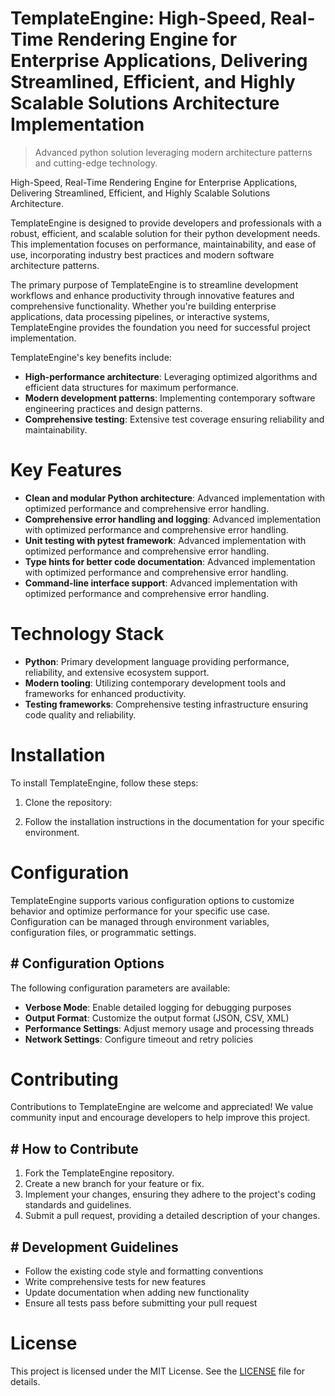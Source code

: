 <!-- fallback_TemplateEngine_20251019182802_84070 -->

# TemplateEngine: High-Speed, Real-Time Rendering Engine for Enterprise Applications, Delivering Streamlined, Efficient, and Highly Scalable Solutions Architecture Implementation
> Advanced python solution leveraging modern architecture patterns and cutting-edge technology.

High-Speed, Real-Time Rendering Engine for Enterprise Applications, Delivering Streamlined, Efficient, and Highly Scalable Solutions Architecture.

TemplateEngine is designed to provide developers and professionals with a robust, efficient, and scalable solution for their python development needs. This implementation focuses on performance, maintainability, and ease of use, incorporating industry best practices and modern software architecture patterns.

The primary purpose of TemplateEngine is to streamline development workflows and enhance productivity through innovative features and comprehensive functionality. Whether you're building enterprise applications, data processing pipelines, or interactive systems, TemplateEngine provides the foundation you need for successful project implementation.

TemplateEngine's key benefits include:

* **High-performance architecture**: Leveraging optimized algorithms and efficient data structures for maximum performance.
* **Modern development patterns**: Implementing contemporary software engineering practices and design patterns.
* **Comprehensive testing**: Extensive test coverage ensuring reliability and maintainability.

# Key Features

* **Clean and modular Python architecture**: Advanced implementation with optimized performance and comprehensive error handling.
* **Comprehensive error handling and logging**: Advanced implementation with optimized performance and comprehensive error handling.
* **Unit testing with pytest framework**: Advanced implementation with optimized performance and comprehensive error handling.
* **Type hints for better code documentation**: Advanced implementation with optimized performance and comprehensive error handling.
* **Command-line interface support**: Advanced implementation with optimized performance and comprehensive error handling.

# Technology Stack

* **Python**: Primary development language providing performance, reliability, and extensive ecosystem support.
* **Modern tooling**: Utilizing contemporary development tools and frameworks for enhanced productivity.
* **Testing frameworks**: Comprehensive testing infrastructure ensuring code quality and reliability.

# Installation

To install TemplateEngine, follow these steps:

1. Clone the repository:


2. Follow the installation instructions in the documentation for your specific environment.

# Configuration

TemplateEngine supports various configuration options to customize behavior and optimize performance for your specific use case. Configuration can be managed through environment variables, configuration files, or programmatic settings.

## # Configuration Options

The following configuration parameters are available:

* **Verbose Mode**: Enable detailed logging for debugging purposes
* **Output Format**: Customize the output format (JSON, CSV, XML)
* **Performance Settings**: Adjust memory usage and processing threads
* **Network Settings**: Configure timeout and retry policies

# Contributing

Contributions to TemplateEngine are welcome and appreciated! We value community input and encourage developers to help improve this project.

## # How to Contribute

1. Fork the TemplateEngine repository.
2. Create a new branch for your feature or fix.
3. Implement your changes, ensuring they adhere to the project's coding standards and guidelines.
4. Submit a pull request, providing a detailed description of your changes.

## # Development Guidelines

* Follow the existing code style and formatting conventions
* Write comprehensive tests for new features
* Update documentation when adding new functionality
* Ensure all tests pass before submitting your pull request

# License

This project is licensed under the MIT License. See the [LICENSE](https://github.com/pee331/TemplateEngine/blob/main/LICENSE) file for details.
